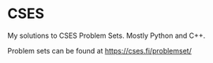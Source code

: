 # CSES
My solutions to CSES Problem Sets. Mostly Python and C++. 

Problem sets can be found at https://cses.fi/problemset/
